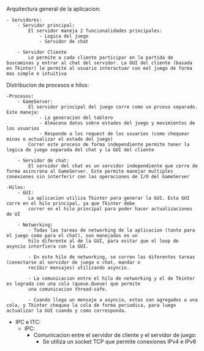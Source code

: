 
Arquitectura general de la aplicacion:

    - Servidores:
        - Servidor principal:
            El servidor maneja 2 funcionalidades principales:
                - Logica del juego
                - Servidor de chat

        - Servidor Cliente
            Le permite a cada cliente participar en la partida de buscaminas y entrar al chat del servidor. La GUI del cliente (basada en Tkinter) le permite al usuario interactuar con eel juego de forma mas simple e intuitiva


Distribucion de procesos e hilos:

    -Procesos:
        - GameServer:
            El servidor principal del juego corre como un prceso separado. Este maneja:
                - La generacion del tablero
                - Almacena datos sobre estados del juego y movimientos de los usuarios
                - Responde a los request de los usuarios (como chequear minas o actualizar el estado del juego)
            Correr este proceso de forma independiente permite tener la logica de juego separada del chat y la GUI del cliente
        
        - Servidor de chat:
            El servidor del chat es un servidor independiente que corre de forma asincrona al GameServer. Este permite manejar multiples conexiones sin interferir con las operaciones de I/O del GameServer
    
    -Hilos:
        - GUI:
            La aplicacion utiliza Tkinter para generar la GUI. Esta GUI corre en el hilo principal, ya que Tkinter debe
            correr en el hilo principal para poder hacer actualizaciones de UI

        - Networking:
            - Todas las tareas de networking de la aplicacion (tanto para el juego como para el chat), son manejadas en un
            hilo diferente al de la GUI, para evitar que el loop de asyncio interfiera con la GUI.

            - En este hilo de networking, se corren las diferentes tareas (conectarse al servidor de juego o chat, mandar o 
            recibir mensajes) utilizando asyncio.

            - La comunicacion entre el hilo de networking y el de Tkinter es lograda con una cola (queue.Queue) que permite
            una comunicacion thread-safe.

            - Cuando llega un mensaje a asyncio, estos son agregados a una cola, y Tkinter chequea la cola de forma periodica, para luego actualizar la GUI cuando y como corresponda.

- IPC e ITC:
    - IPC:
        - Comunicacion entre el servidor de cliente y el servidor de juego:
            - Se utiliza un socket TCP que permite conexiones IPv4 e IPv6





    